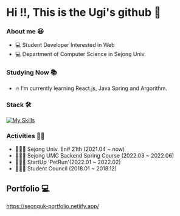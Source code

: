 # Hi !!, This is the Ugi's github 👋

### About me 😆

- 💻 Student Developer Interested in Web
- 💻 Department of Computer Science in Sejong Univ.

### Studying Now 📚

- 🔥 I’m currently learning React.js, Java Spring and Argorithm.

### Stack 🛠

[![My Skills](https://skillicons.dev/icons?i=html,css,js,java,react,androidstudio,nodejs,express,spring,mysql,aws,firebase)](https://skillicons.dev)

### Activities 🤼‍♀️

- 👨🏻‍💻 Sejong Univ. En# 21th (2021.04 ~ now)
- 👨🏻‍💻 Sejong UMC Backend Spring Course (2022.03 ~ 2022.06)
- 👨🏻‍💻 StartUp 'PetRun'(2022.01 ~ 2022.02)
- 👨🏻‍💻 Student Council (2018.01 ~ 2018.12)

## Portfolio 💻
https://seonguk-portfolio.netlify.app/

<!--
**xsungwook3x/xsungwook3x** is a ✨ _special_ ✨ repository because its `README.md` (this file) appears on your GitHub profile.

Here are some ideas to get you started:

- 🔭 I’m currently working on ...
- 🌱 I’m currently learning ...
- 👯 I’m looking to collaborate on ...
- 🤔 I’m looking for help with ...
- 💬 Ask me about ...
- 📫 How to reach me: ...
- 😄 Pronouns: ...
- ⚡ Fun fact: ...
-->
